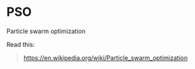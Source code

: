 # PSO
Particle swarm optimization

Read this:
> https://en.wikipedia.org/wiki/Particle_swarm_optimization
